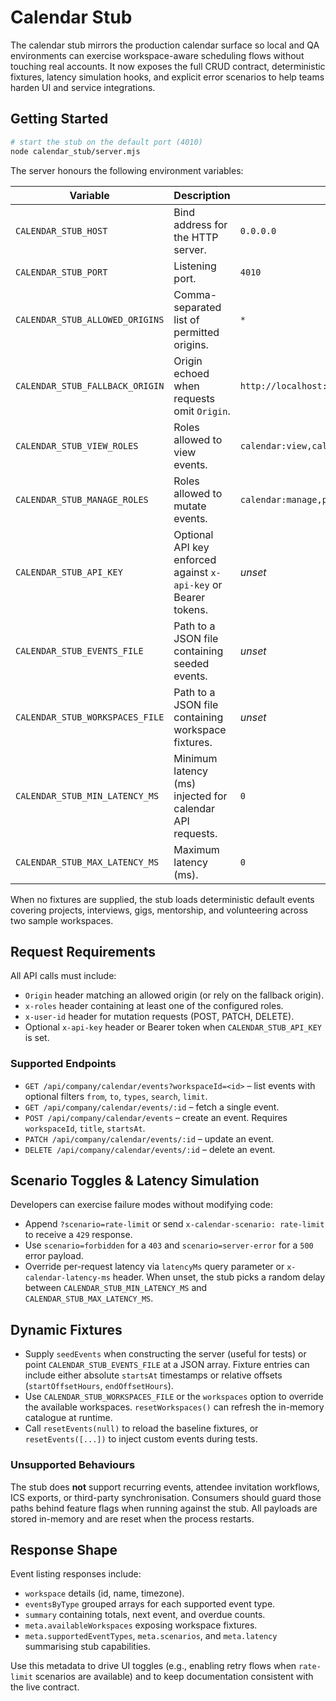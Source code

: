 # Calendar Stub

The calendar stub mirrors the production calendar surface so local and QA environments can exercise
workspace-aware scheduling flows without touching real accounts. It now exposes the full CRUD
contract, deterministic fixtures, latency simulation hooks, and explicit error scenarios to help teams
harden UI and service integrations.

## Getting Started

```bash
# start the stub on the default port (4010)
node calendar_stub/server.mjs
```

The server honours the following environment variables:

| Variable | Description | Default |
| --- | --- | --- |
| `CALENDAR_STUB_HOST` | Bind address for the HTTP server. | `0.0.0.0` |
| `CALENDAR_STUB_PORT` | Listening port. | `4010` |
| `CALENDAR_STUB_ALLOWED_ORIGINS` | Comma-separated list of permitted origins. | `*` |
| `CALENDAR_STUB_FALLBACK_ORIGIN` | Origin echoed when requests omit `Origin`. | `http://localhost:4173` |
| `CALENDAR_STUB_VIEW_ROLES` | Roles allowed to view events. | `calendar:view,calendar:manage,platform:admin` |
| `CALENDAR_STUB_MANAGE_ROLES` | Roles allowed to mutate events. | `calendar:manage,platform:admin` |
| `CALENDAR_STUB_API_KEY` | Optional API key enforced against `x-api-key` or Bearer tokens. | _unset_ |
| `CALENDAR_STUB_EVENTS_FILE` | Path to a JSON file containing seeded events. | _unset_ |
| `CALENDAR_STUB_WORKSPACES_FILE` | Path to a JSON file containing workspace fixtures. | _unset_ |
| `CALENDAR_STUB_MIN_LATENCY_MS` | Minimum latency (ms) injected for calendar API requests. | `0` |
| `CALENDAR_STUB_MAX_LATENCY_MS` | Maximum latency (ms). | `0` |

When no fixtures are supplied, the stub loads deterministic default events covering projects,
interviews, gigs, mentorship, and volunteering across two sample workspaces.

## Request Requirements

All API calls must include:

- `Origin` header matching an allowed origin (or rely on the fallback origin).
- `x-roles` header containing at least one of the configured roles.
- `x-user-id` header for mutation requests (POST, PATCH, DELETE).
- Optional `x-api-key` header or Bearer token when `CALENDAR_STUB_API_KEY` is set.

### Supported Endpoints

- `GET /api/company/calendar/events?workspaceId=<id>` – list events with optional filters `from`,
  `to`, `types`, `search`, `limit`.
- `GET /api/company/calendar/events/:id` – fetch a single event.
- `POST /api/company/calendar/events` – create an event. Requires `workspaceId`, `title`, `startsAt`.
- `PATCH /api/company/calendar/events/:id` – update an event.
- `DELETE /api/company/calendar/events/:id` – delete an event.

## Scenario Toggles & Latency Simulation

Developers can exercise failure modes without modifying code:

- Append `?scenario=rate-limit` or send `x-calendar-scenario: rate-limit` to receive a `429` response.
- Use `scenario=forbidden` for a `403` and `scenario=server-error` for a `500` error payload.
- Override per-request latency via `latencyMs` query parameter or `x-calendar-latency-ms` header.
  When unset, the stub picks a random delay between `CALENDAR_STUB_MIN_LATENCY_MS` and
  `CALENDAR_STUB_MAX_LATENCY_MS`.

## Dynamic Fixtures

- Supply `seedEvents` when constructing the server (useful for tests) or point
  `CALENDAR_STUB_EVENTS_FILE` at a JSON array. Fixture entries can include either absolute `startsAt`
  timestamps or relative offsets (`startOffsetHours`, `endOffsetHours`).
- Use `CALENDAR_STUB_WORKSPACES_FILE` or the `workspaces` option to override the available
  workspaces. `resetWorkspaces()` can refresh the in-memory catalogue at runtime.
- Call `resetEvents(null)` to reload the baseline fixtures, or `resetEvents([...])` to inject custom
  events during tests.

### Unsupported Behaviours

The stub does **not** support recurring events, attendee invitation workflows, ICS exports, or
third-party synchronisation. Consumers should guard those paths behind feature flags when running
against the stub. All payloads are stored in-memory and are reset when the process restarts.

## Response Shape

Event listing responses include:

- `workspace` details (id, name, timezone).
- `eventsByType` grouped arrays for each supported event type.
- `summary` containing totals, next event, and overdue counts.
- `meta.availableWorkspaces` exposing workspace fixtures.
- `meta.supportedEventTypes`, `meta.scenarios`, and `meta.latency` summarising stub capabilities.

Use this metadata to drive UI toggles (e.g., enabling retry flows when `rate-limit` scenarios are
available) and to keep documentation consistent with the live contract.
